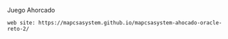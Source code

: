 Juego Ahorcado

```
web site: https://mapcsasystem.github.io/mapcsasystem-ahocado-oracle-reto-2/
```